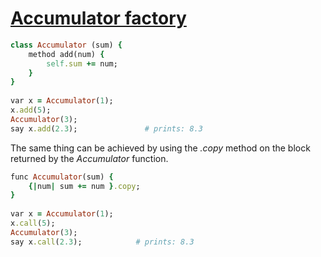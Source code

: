 [1]: http://rosettacode.org/wiki/Accumulator_factory

# [Accumulator factory][1]

```ruby
class Accumulator (sum) {
    method add(num) {
        self.sum += num;
    }
}
 
var x = Accumulator(1);
x.add(5);
Accumulator(3);
say x.add(2.3);               # prints: 8.3
```


The same thing can be achieved by using the *.copy* method on the block returned by the *Accumulator* function.

```ruby
func Accumulator(sum) {
    {|num| sum += num }.copy;
}
 
var x = Accumulator(1);
x.call(5);
Accumulator(3);
say x.call(2.3);            # prints: 8.3
```